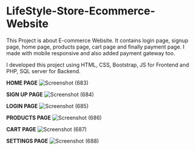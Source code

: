 # LifeStyle-Store-Ecommerce-Website

This Project is about E-commerce Website. It contains login page, signup page, home page, products page, cart page and finally payment page. 
I made with mobile responsive and also added payment gateway too.

I developed this project using HTML, CSS, Bootstrap, JS for Frontend and PHP, SQL server for Backend.

**HOME PAGE**
![Screenshot (683)](https://github.com/Mohamed-1810/LifeStyle-Store-Ecommerce-Website/assets/99018826/2f8a6eb0-b6f7-4da7-b674-778e83b1dc16)

**SIGN UP PAGE**
![Screenshot (684)](https://github.com/Mohamed-1810/LifeStyle-Store-Ecommerce-Website/assets/99018826/dd74e97a-ad45-444c-bd39-71e3c640b070)

**LOGIN PAGE**
![Screenshot (685)](https://github.com/Mohamed-1810/LifeStyle-Store-Ecommerce-Website/assets/99018826/23429614-f08a-4ef9-896a-4fec2b19f908)

**PRODUCTS PAGE**
![Screenshot (686)](https://github.com/Mohamed-1810/LifeStyle-Store-Ecommerce-Website/assets/99018826/affefa74-fa3e-4fe8-9ab8-81973ad6eef9)

**CART PAGE**
![Screenshot (687)](https://github.com/Mohamed-1810/LifeStyle-Store-Ecommerce-Website/assets/99018826/e00ec66d-8646-4005-8bfd-f1a1e0878412)

**SETTINGS PAGE**
![Screenshot (688)](https://github.com/Mohamed-1810/LifeStyle-Store-Ecommerce-Website/assets/99018826/bf60b4c5-2d8a-459f-8cf5-09b16f1f5fa8)


